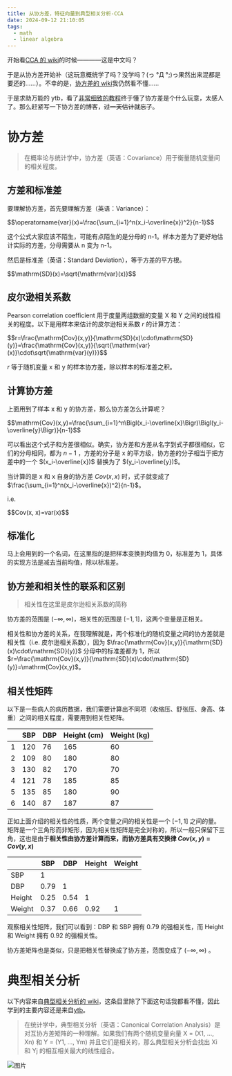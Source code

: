 ```yaml
---
title: 从协方差，特征向量到典型相关分析-CCA
date: 2024-09-12 21:10:05
tags:
  - math
  - linear algebra
---
```


<meta name="referrer" content="no-referrer" />

开始看[CCA 的 wiki](https://zh.wikipedia.org/wiki/%E5%85%B8%E5%9E%8B%E7%9B%B8%E5%85%B3)的时候————这是中文吗？

于是从协方差开始补（这玩意概统学了吗？没学吗？(っ °Д °;)っ果然出来混都是要还的……）。不幸的是，[协方差的 wiki](https://zh.wikipedia.org/wiki/%E5%8D%8F%E6%96%B9%E5%B7%AE)我仍然看不懂……

于是求助万能的 ytb，看了[非常细致的教程](https://www.youtube.com/watch?v=2bcmklvrXTQ)终于懂了协方差是个什么玩意，太感人了。那么赶紧写一下协方差的博客，~~过一天估计就忘了~~。

# 协方差

> 在概率论与统计学中，协方差（英语：Covariance）用于衡量随机变量间的相关程度。

## 方差和标准差

要理解协方差，首先要理解方差（英语：Variance）：

<div>$$\operatorname{var}(x)=\frac{\sum_{i=1}^n(x_i-\overline{x})^2}{n-1}$$</div>

这个公式大家应该不陌生，可能有点陌生的是分母的 n-1。样本方差为了更好地估计实际的方差，分母需要从 n 变为 n-1。

然后是标准差（英语：Standard Deviation），等于方差的平方根。

<div>$$\mathrm{SD}(x)=\sqrt{\mathrm{var}(x)}$$</div>

## 皮尔逊相关系数

Pearson correlation coefficient 用于度量两组数据的变量 X 和 Y 之间的线性相关的程度。以下是用样本来估计的皮尔逊相关系数 $r$ 的计算方法：

<div>$$r=\frac{\mathrm{Cov}(x,y)}{\mathrm{SD}(x)\cdot\mathrm{SD}(y)}=\frac{\mathrm{Cov}(x,y)}{\sqrt{\mathrm{var}(x)}\cdot\sqrt{\mathrm{var}(y)}}$$</div>

$r$ 等于随机变量 x 和 y 的样本协方差，除以样本的标准差之积。

## 计算协方差

上面用到了样本 x 和 y 的协方差，那么协方差怎么计算呢？

<div>$$\mathrm{Cov}(x,y)=\frac{\sum_{i=1}^n\Bigl(x_i-\overline{x}\Bigr)\Bigl(y_i-\overline{y}\Bigr)}{n-1}$$</div>

可以看出这个式子和方差很相似。确实，协方差和方差从名字到式子都很相似，它们的分母相同，都为 $n-1$ ，方差的分子是 x 的平方级，协方差的分子相当于把方差中的一个 $(x_i-\overline{x})$ 替换为了 $(y_i-\overline{y})$。

当计算的是 x 和 x 自身的协方差 $Cov(x, x)$ 时，式子就变成了 $\frac{\sum_{i=1}^n(x_i-\overline{x})^2}{n-1}$。

i.e.

<div>$$Cov(x, x)=var(x)$$</div>

## 标准化

马上会用到的一个名词，在这里指的是把样本变换到均值为 0，标准差为 1，具体的实现方法是减去当前均值，除以标准差。

## 协方差和相关性的联系和区别

> 相关性在这里是皮尔逊相关系数的简称

协方差的范围是 $(-\infty,\infty)$，相关性的范围是 $[-1,1]$，这两个变量是正相关。

相关性和协方差的关系，在我理解就是，两个标准化的随机变量之间的协方差就是相关性（i.e. 皮尔逊相关系数），因为 $\frac{\mathrm{Cov}(x,y)}{\mathrm{SD}(x)\cdot\mathrm{SD}(y)}$ 分母中的标准差都为 1，所以 $r=\frac{\mathrm{Cov}(x,y)}{\mathrm{SD}(x)\cdot\mathrm{SD}(y)}=\mathrm{Cov}(x,y)$。

## 相关性矩阵

以下是一些病人的病历数据，我们需要计算出不同项（收缩压、舒张压、身高、体重）之间的相关程度，需要用到相关性矩阵。

|     | SBP | DBP | Height (cm) | Weight (kg) |
| --- | --- | --- | ----------- | ----------- |
| 1   | 120 | 76  | 165         | 60          |
| 2   | 109 | 80  | 180         | 80          |
| 3   | 130 | 82  | 170         | 70          |
| 4   | 121 | 78  | 185         | 85          |
| 5   | 135 | 85  | 180         | 90          |
| 6   | 140 | 87  | 187         | 87          |

正如上面介绍的相关性的性质，两个变量之间的相关性是一个 $[-1,1]$ 之间的量。矩阵是一个三角形而非矩形，因为相关性矩阵是完全对称的，所以一般只保留下三角，这也是由于**相关性由协方差计算而来，而协方差具有交换律 $Cov(x,y)=Cov(y,x)$**

|        | SBP  | DBP  | Height | Weight |
| ------ | ---- | ---- | ------ | ------ |
| SBP    | 1    |      |        |        |
| DBP    | 0.79 | 1    |        |        |
| Height | 0.25 | 0.54 | 1      |        |
| Weight | 0.37 | 0.66 | 0.92   | 1      |

观察相关性矩阵，我们可以看到：DBP 和 SBP 拥有 0.79 的强相关性，而 Height 和 Weight 拥有 0.92 的强相关性。

协方差矩阵也是类似，只是把相关性替换成了协方差，范围变成了 $(-\infty,\infty)$ 。

# 典型相关分析

以下内容来自[典型相关分析的 wiki](https://zh.wikipedia.org/wiki/%E5%85%B8%E5%9E%8B%E7%9B%B8%E5%85%B3)，这条目里除了下面这句话我都看不懂，因此学到的主要内容还是来自[ytb](https://www.youtube.com/watch?v=2tUuyWTtPqM)。

> 在统计学中，典型相关分析（英语：Canonical Correlation Analysis）是对互协方差矩阵的一种理解。如果我们有两个随机变量向量 X = (X1, ..., Xn) 和 Y = (Y1, ..., Ym) 并且它们是相关的，那么典型相关分析会找出 Xi 和 Yj 的相互相关最大的线性组合。

![图片](https://gitee.com/dwd1201/image/raw/master/202409150955172.png)
